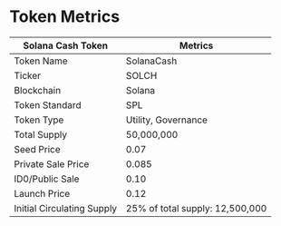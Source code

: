 # Token Metrics

| Solana Cash Token          | Metrics                         |
| -------------------------- | ------------------------------- |
| Token Name                 | SolanaCash                      |
| Ticker                     | SOLCH                           |
| Blockchain                 | Solana                          |
| Token Standard             | SPL                             |
| Token Type                 | Utility, Governance             |
| Total Supply               | 50,000,000                      |
| Seed Price                 | 0.07                            |
| Private Sale Price         | 0.085                           |
| ID0/Public Sale            | 0.10                            |
| Launch Price               | 0.12                            |
| Initial Circulating Supply | 25% of total supply: 12,500,000 |
